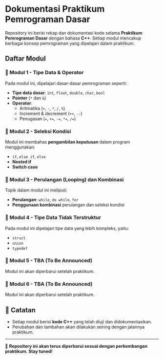 # Dokumentasi Praktikum Pemrograman Dasar

Repository ini berisi rekap dan dokumentasi kode selama **Praktikum Pemrograman Dasar** dengan bahasa **C++**. Setiap modul mencakup berbagai konsep pemrograman yang dipelajari dalam praktikum.

## Daftar Modul

### 🔹 Modul 1 - Tipe Data & Operator  
Pada modul ini, dipelajari dasar-dasar pemrograman seperti:  
- **Tipe data dasar**: `int`, `float`, `double`, `char`, `bool`  
- **Pointer** (`*` dan `&`)  
- **Operator**:  
  - Aritmatika (`+`, `-`, `*`, `/`, `%`)  
  - Increment & decrement (`++`, `--`)  
  - Penugasan (`=`, `+=`, `-=`, `*=`, `/=`)  

### 🔹 Modul 2 - Seleksi Kondisi  
Modul ini membahas **pengambilan keputusan** dalam program menggunakan:  
- `if`, `else if`, `else`  
- **Nested if**  
- **Switch case**  

### 🔹 Modul 3 - Perulangan (Looping) dan Kombinasi  
Topik dalam modul ini meliputi:  
- **Perulangan**: `while`, `do while`, `for`  
- **Penggunaan kombinasi** perulangan dan seleksi kondisi  

### 🔹 Modul 4 - Tipe Data Tidak Terstruktur  
Pada modul ini dipelajari tipe data yang lebih kompleks, yaitu:  
- `struct`  
- `union`  
- `typedef`  

### 🔹 Modul 5 - TBA (To Be Announced)  
Modul ini akan diperbarui setelah praktikum.  

### 🔹 Modul 6 - TBA (To Be Announced)  
Modul ini akan diperbarui setelah praktikum.  

## 📌 Catatan  
- Setiap modul berisi **kode C++** yang telah diuji dan didokumentasikan.  
- Perubahan dan tambahan akan dilakukan seiring dengan jalannya praktikum.  

---

📌 **Repository ini akan terus diperbarui sesuai dengan perkembangan praktikum. Stay tuned!**  
